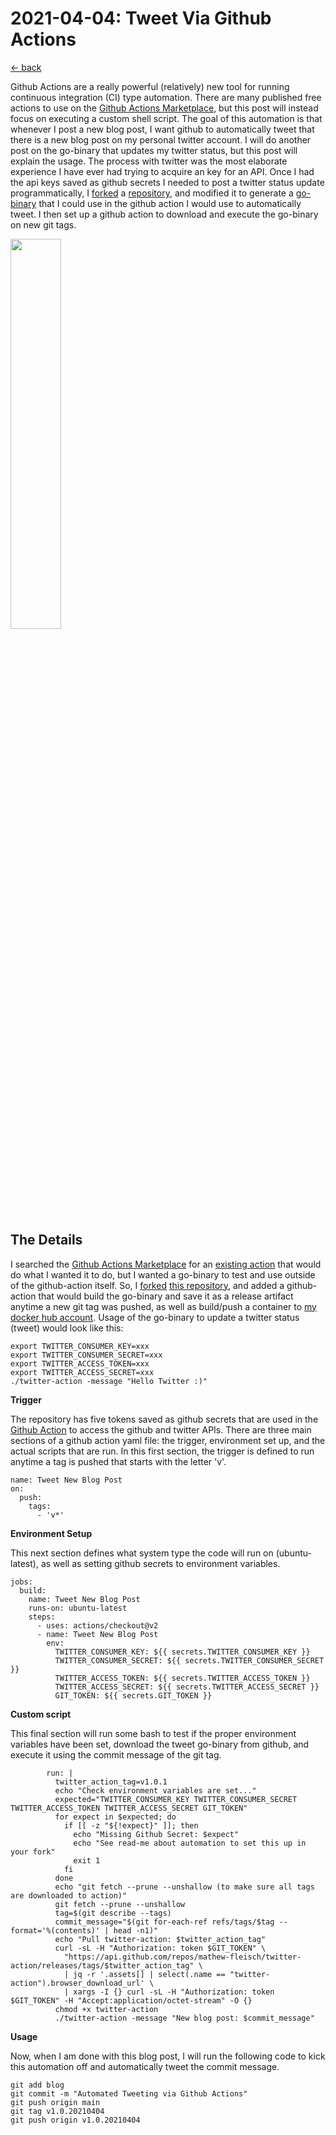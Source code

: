 # 2021-04-04: Tweet Via Github Actions
[<- back](../../README.md)

Github Actions are a really powerful (relatively) new tool for running continuous integration (CI) type automation. There are many published free actions to use on the [Github Actions Marketplace](https://github.com/marketplace?type=actions), but this post will instead focus on executing a custom shell script. The goal of this automation is that whenever I post a new blog post, I want github to automatically tweet that there is a new blog post on my personal twitter account. I will do another post on the go-binary that updates my twitter status, but this post will explain the usage. The process with twitter was the most elaborate experience I have ever had trying to acquire an key for an API. Once I had the api keys saved as github secrets I needed to post a twitter status update programmatically, I [forked](https://github.com/mathew-fleisch/twitter-action) a [repository](https://github.com/xorilog/twitter-action), and modified it to generate a [go-binary](https://github.com/mathew-fleisch/twitter-action/releases) that I could use in the github action I would use to automatically tweet. I then set up a github action to download and execute the go-binary on new git tags.

<img src="https://i.imgur.com/EOFv5VE.png" width="40%">

## The Details

I searched the [Github Actions Marketplace](https://github.com/marketplace?type=actions) for an [existing action](https://github.com/marketplace/actions/twitter-action) that would do what I wanted it to do, but I wanted a go-binary to test and use outside of the github-action itself. So, I [forked](https://github.com/mathew-fleisch/twitter-action) [this repository](https://github.com/xorilog/twitter-action), and added a github-action that would build the go-binary and save it as a release artifact anytime a new git tag was pushed, as well as build/push a container to [my docker hub account](https://hub.docker.com/u/mathewfleisch/twitter-action/tags?page=1&ordering=last_updated). Usage of the go-binary to update a twitter status (tweet) would look like this:

```
export TWITTER_CONSUMER_KEY=xxx
export TWITTER_CONSUMER_SECRET=xxx
export TWITTER_ACCESS_TOKEN=xxx
export TWITTER_ACCESS_SECRET=xxx
./twitter-action -message "Hello Twitter :)"
```

**Trigger**

The repository has five tokens saved as github secrets that are used in the [Github Action](../../.github/workflows/tweet-new-blog-post.yaml) to access the github and twitter APIs. There are three main sections of a github action yaml file: the trigger, environment set up, and the actual scripts that are run. In this first section, the trigger is defined to run anytime a tag is pushed that starts with the letter 'v'.

```
name: Tweet New Blog Post
on:
  push:
    tags:
      - 'v*'
```

**Environment Setup**

This next section defines what system type the code will run on (ubuntu-latest), as well as setting github secrets to environment variables.


```
jobs:
  build:
    name: Tweet New Blog Post
    runs-on: ubuntu-latest
    steps:
      - uses: actions/checkout@v2
      - name: Tweet New Blog Post
        env:
          TWITTER_CONSUMER_KEY: ${{ secrets.TWITTER_CONSUMER_KEY }}
          TWITTER_CONSUMER_SECRET: ${{ secrets.TWITTER_CONSUMER_SECRET }}
          TWITTER_ACCESS_TOKEN: ${{ secrets.TWITTER_ACCESS_TOKEN }}
          TWITTER_ACCESS_SECRET: ${{ secrets.TWITTER_ACCESS_SECRET }}
          GIT_TOKEN: ${{ secrets.GIT_TOKEN }}
```

**Custom script**

This final section will run some bash to test if the proper environment variables have been set, download the tweet go-binary from github, and execute it using the commit message of the git tag.

```
        run: |
          twitter_action_tag=v1.0.1
          echo "Check environment variables are set..."
          expected="TWITTER_CONSUMER_KEY TWITTER_CONSUMER_SECRET TWITTER_ACCESS_TOKEN TWITTER_ACCESS_SECRET GIT_TOKEN"
          for expect in $expected; do
            if [[ -z "${!expect}" ]]; then
              echo "Missing Github Secret: $expect"
              echo "See read-me about automation to set this up in your fork"
              exit 1
            fi
          done
          echo "git fetch --prune --unshallow (to make sure all tags are downloaded to action)"
          git fetch --prune --unshallow
          tag=$(git describe --tags)
          commit_message="$(git for-each-ref refs/tags/$tag --format='%(contents)' | head -n1)"
          echo "Pull twitter-action: $twitter_action_tag"
          curl -sL -H "Authorization: token $GIT_TOKEN" \
            "https://api.github.com/repos/mathew-fleisch/twitter-action/releases/tags/$twitter_action_tag" \
            | jq -r '.assets[] | select(.name == "twitter-action").browser_download_url' \
            | xargs -I {} curl -sL -H "Authorization: token $GIT_TOKEN" -H "Accept:application/octet-stream" -O {}
          chmod +x twitter-action
          ./twitter-action -message "New blog post: $commit_message"
```

**Usage**

Now, when I am done with this blog post, I will run the following code to kick this automation off and automatically tweet the commit message.

```
git add blog
git commit -m "Automated Tweeting via Github Actions"
git push origin main
git tag v1.0.20210404
git push origin v1.0.20210404
```
